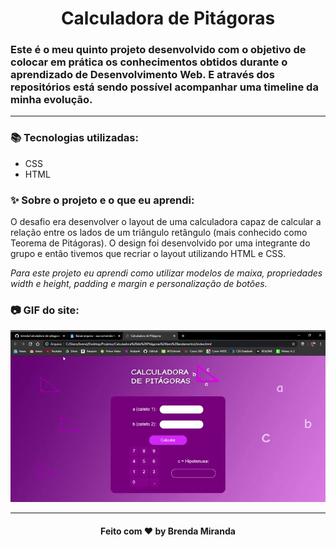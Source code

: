<h1 align="center">
  Calculadora de Pitágoras
</h1>

### Este é o meu quinto projeto desenvolvido com o objetivo de colocar em prática os conhecimentos obtidos durante o aprendizado de Desenvolvimento Web. E através dos repositórios está sendo possível acompanhar uma timeline da minha evolução.
________
 
### 📚 Tecnologias utilizadas:
* CSS
* HTML

### ✨ Sobre o projeto e o que eu aprendi:
O desafio era desenvolver o layout de uma calculadora capaz de calcular a relação entre os lados de um triângulo 
retângulo (mais conhecido como Teorema de Pitágoras). O design foi desenvolvido por uma integrante do grupo e então tivemos que recriar o layout utilizando HTML e CSS.

*Para este projeto eu aprendi como utilizar modelos de maixa, propriedades width e height, padding e margin e personalização de botões.*

### 📷 GIF do site:
![](screenshots/1.gif)
________

<h4 align="center">
  Feito com ❤ by Brenda Miranda
</h4>
